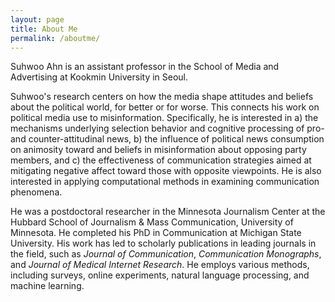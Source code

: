 ```yaml
---
layout: page
title: About Me
permalink: /aboutme/
---
```


Suhwoo Ahn is an assistant professor in the School of Media and Advertising at Kookmin University in Seoul.

Suhwoo's research centers on how the media shape attitudes and beliefs about the political world, for better or for worse. This connects his work on political media use to misinformation. Specifically, he is interested in a) the mechanisms underlying selection behavior and cognitive processing of pro- and counter-attitudinal news, b) the influence of political news consumption on animosity toward and beliefs in misinformation about opposing party members, and c) the effectiveness of communication strategies aimed at mitigating negative affect toward those with opposite viewpoints. He is also interested in applying computational methods in examining communication phenomena.

He was a postdoctoral researcher in the Minnesota Journalism Center at the Hubbard School of Journalism & Mass Communication, University of Minnesota. He completed his PhD in Communication at Michigan State University. His work has led to scholarly publications in leading journals in the field, such as *Journal of Communication*, *Communication Monographs*, and *Journal of Medical Internet Research*. He employs various methods, including surveys, online experiments, natural language processing, and machine learning.
